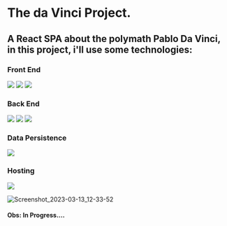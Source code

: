 # The da Vinci Project.

##  A React SPA about the polymath Pablo Da Vinci, in this project,  i'll use some technologies:


### Front End
<img src="https://img.shields.io/badge/JavaScript-F7DF1E?style=for-the-badge&logo=javascript&logoColor=black">
<img src="https://img.shields.io/badge/React-20232A?style=for-the-badge&logo=react&logoColor=61DAFB">
<img src="https://img.shields.io/badge/styled--components-DB7093?style=for-the-badge&logo=styled-components&logoColor=white">

### Back End
<img src="https://img.shields.io/badge/Express.js-000000?style=for-the-badge&logo=express&logoColor=white">
<img src="https://img.shields.io/badge/Node.js-339933?style=for-the-badge&logo=nodedotjs&logoColor=white">
<img src="https://img.shields.io/badge/Mongoose-00C58E?style=for-the-badge">

### Data Persistence
<img src="https://img.shields.io/badge/MongoDB-white?style=for-the-badge&logo=mongodb&logoColor=4EA94B">


### Hosting
<img src="https://img.shields.io/badge/Vercel-000000?style=for-the-badge&logo=vercel&logoColor=white">

<br />

![Screenshot_2023-03-13_12-33-52](https://user-images.githubusercontent.com/82295321/224751457-c3b46bc2-5289-4abe-a718-4be89af6f337.png)


#### Obs: In Progress....
